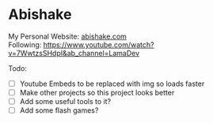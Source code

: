 # Abishake
My Personal Website: [abishake.com](https://abishake.com/) \
Following: https://www.youtube.com/watch?v=7WwtzsSHdpI&ab_channel=LamaDev

Todo:
- [ ] Youtube Embeds to be replaced with img so loads faster
- [ ] Make other projects so this project looks better
- [ ] Add some useful tools to it?
- [ ] Add some flash games?
